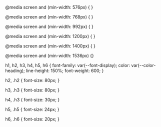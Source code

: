 @media screen and (min-width: 576px) { }

@media screen and (min-width: 768px) { }

@media screen and (min-width: 992px) {  }

@media screen and (min-width: 1200px) { }

@media screen and (min-width: 1400px) { }

@media screen and (min-width: 1536px) {}

h1,
h2,
h3,
h4,
h5,
h6 {
font-family: var(--font-display);
color: var(--color-heading);
line-height: 150%;
font-weight: 600;
}

h2,
.h2 {
font-size: 80px;
}

h3,
.h3 {
font-size: 80px;
}

h4,
.h3 {
font-size: 30px;
}

h5,
.h5 {
font-size: 24px;
}

h6,
.h6 {
font-size: 20px;
}
